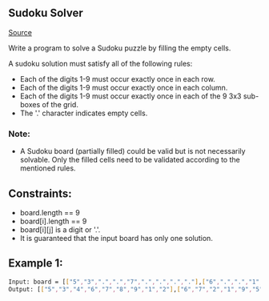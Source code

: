 ## Sudoku Solver
[Source](https://leetcode.com/problems/sudoku-solver/)

Write a program to solve a Sudoku puzzle by filling the empty cells.

A sudoku solution must satisfy all of the following rules:

 - Each of the digits 1-9 must occur exactly once in each row.
 - Each of the digits 1-9 must occur exactly once in each column.
 - Each of the digits 1-9 must occur exactly once in each of the 9 3x3 sub-boxes of the grid.
 - The '.' character indicates empty cells.

### Note:
 - A Sudoku board (partially filled) could be valid but is not necessarily solvable.
Only the filled cells need to be validated according to the mentioned rules.

## Constraints:

 - board.length == 9
 - board[i].length == 9
 - board[i][j] is a digit or '.'.
 - It is guaranteed that the input board has only one solution.

## Example 1:
```sh
Input: board = [["5","3",".",".","7",".",".",".","."],["6",".",".","1","9","5",".",".","."],[".","9","8",".",".",".",".","6","."],["8",".",".",".","6",".",".",".","3"],["4",".",".","8",".","3",".",".","1"],["7",".",".",".","2",".",".",".","6"],[".","6",".",".",".",".","2","8","."],[".",".",".","4","1","9",".",".","5"],[".",".",".",".","8",".",".","7","9"]]
Output: [["5","3","4","6","7","8","9","1","2"],["6","7","2","1","9","5","3","4","8"],["1","9","8","3","4","2","5","6","7"],["8","5","9","7","6","1","4","2","3"],["4","2","6","8","5","3","7","9","1"],["7","1","3","9","2","4","8","5","6"],["9","6","1","5","3","7","2","8","4"],["2","8","7","4","1","9","6","3","5"],["3","4","5","2","8","6","1","7","9"]]
```